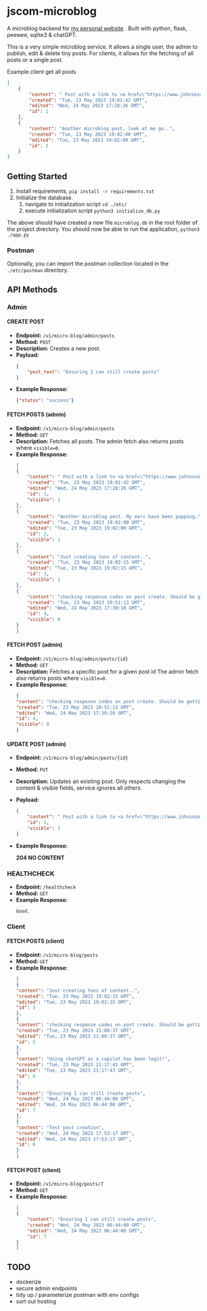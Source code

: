 # jscom-microblog

A microblog backend for [my personal website](https://www.johnsosoka.com/bits/) . Built with python, flask, peewee, 
sqlite3 & chatGPT.

This is a very simple microblog service. It allows a single user, the admin to publish, edit & delete tiny posts. For 
clients, it allows for the fetching of all posts or a single post. 

Example client get all posts

```json
[
    {
        "content": " Post with a link to <a href=\"https://www.johnsosoka.com\">my website</a>. If it works as expected, it should be saved to the db as an href.",
        "created": "Tue, 23 May 2023 19:01:42 GMT",
        "edited": "Wed, 24 May 2023 17:28:26 GMT",
        "id": 1
    },
    {
        "content": "Another microblog post, look at me go..",
        "created": "Tue, 23 May 2023 19:02:00 GMT",
        "edited": "Tue, 23 May 2023 19:02:00 GMT",
        "id": 2
    }
]
```

## Getting Started

1. Install requirements, `pip install -r requirements.txt`
2. Initialize the database.
   1. navigate to initialization script `cd ./etc/` 
   2. execute initialization script `python3 initialize_db.py`

The above should have created a new file `microblog.db` in the root folder of the project directory. You should now be
able to run the application, `python3 ./app.py`

### Postman

Optionally, you can import the postman collection located in the `./etc/postman` directory.

## API Methods

### Admin

#### CREATE POST
- **Endpoint:** `/v1/micro-blog/admin/posts`
- **Method:** `POST`
- **Description:** Creates a new post.
- **Payload:**
    ```json
    {
        "post_text": "Ensuring I can still create posts"
    }
    ```
- **Example Response:**
    ```json
    {"status": "success"}
    ```

#### FETCH POSTS (admin)
- **Endpoint:** `/v1/micro-blog/admin/posts`
- **Method:** `GET`
- **Description:** Fetches all posts. The admin fetch also returns posts where `visible=0`.
- **Example Response:**
    ```json
    [
    {
        "content": " Post with a link to <a href=\"https://www.johnsosoka.com\">my website</a>. If it works as expected, it should be saved to the db as an href.",
        "created": "Tue, 23 May 2023 19:01:42 GMT",
        "edited": "Wed, 24 May 2023 17:28:26 GMT",
        "id": 1,
        "visible": 1
    },
    {
        "content": "Another microblog post. My ears have been popping.",
        "created": "Tue, 23 May 2023 19:02:00 GMT",
        "edited": "Tue, 23 May 2023 19:02:00 GMT",
        "id": 2,
        "visible": 1
    },
    {
        "content": "Just creating tons of content..",
        "created": "Tue, 23 May 2023 19:02:15 GMT",
        "edited": "Tue, 23 May 2023 19:02:15 GMT",
        "id": 3,
        "visible": 1
    },
    {
        "content": "checking response codes on post create. Should be getting a 201",
        "created": "Tue, 23 May 2023 20:51:13 GMT",
        "edited": "Wed, 24 May 2023 17:30:10 GMT",
        "id": 4,
        "visible": 0
    }
    ]
    ```

#### FETCH POST (admin)
- **Endpoint:** `/v1/micro-blog/admin/posts/{id}`
- **Method:** `GET`
- **Description:** Fetches a specific post for a given post id The admin fetch also returns posts where `visible=0`.
- **Example Response:**
    ```json
    {
    "content": "checking response codes on post create. Should be getting a 201",
    "created": "Tue, 23 May 2023 20:51:13 GMT",
    "edited": "Wed, 24 May 2023 17:30:10 GMT",
    "id": 4,
    "visible": 0
    }
    ```

#### UPDATE POST (admin)
- **Endpoint:** `/v1/micro-blog/admin/posts/{id}`
- **Method:** `PUT`
- **Description:** Updates an existing post. Only respects changing the content & visible fields, service ignores all others.
- **Payload:**
    ```json
    {
        "content": " Post with a link to <a href=\"https://www.johnsosoka.com\">my website</a>. If it works as expected, it should be saved to the db as an href. Making another change",
        "id": 1,
        "visible": 1
    }
    ```
- **Example Response:**

    **204 NO CONTENT**

### HEALTHCHECK
- **Endpoint:** `/healthcheck`
- **Method:** `GET`
- **Example Response:**
    ```
    Good.
    ```
  
### Client

#### FETCH POSTS (client)
- **Endpoint:** `/v1/micro-blog/posts`
- **Method:** `GET`
- **Example Response:**
    ```json
    [
    {
    "content": "Just creating tons of content..",
    "created": "Tue, 23 May 2023 19:02:15 GMT",
    "edited": "Tue, 23 May 2023 19:02:15 GMT",
    "id": 3
    },
    {
    "content": "checking response codes on post create. Should be getting a 201",
    "created": "Tue, 23 May 2023 21:00:37 GMT",
    "edited": "Tue, 23 May 2023 21:00:37 GMT",
    "id": 5
    },
    {
    "content": "Using chatGPT as a copilot has been legit!",
    "created": "Tue, 23 May 2023 21:17:43 GMT",
    "edited": "Tue, 23 May 2023 21:17:43 GMT",
    "id": 6
    },
    {
    "content": "Ensuring I can still create posts",
    "created": "Wed, 24 May 2023 06:44:00 GMT",
    "edited": "Wed, 24 May 2023 06:44:00 GMT",
    "id": 7
    },
    {
    "content": "Test post creation",
    "created": "Wed, 24 May 2023 17:53:17 GMT",
    "edited": "Wed, 24 May 2023 17:53:17 GMT",
    "id": 8
    }
    ]
    ```

#### FETCH POST (client)
- **Endpoint:** `/v1/micro-blog/posts/7`
- **Method:** `GET`
- **Example Response:**
    ```json
    [
    {
        "content": "Ensuring I can still create posts",
        "created": "Wed, 24 May 2023 06:44:00 GMT",
        "edited": "Wed, 24 May 2023 06:44:00 GMT",
        "id": 7
    }
    ]
    ```


## TODO
* dockerize
* secure admin endpoints
* tidy up / parameterize postman with env configs
* sort out hosting